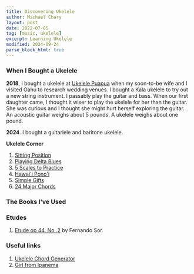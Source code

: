 ```yaml
---
title: Discovering Ukelele
author: Michael Chary
layout: post
date: 2022-07-05
tag: [music, ukelele]
excerpt: Learning Ukelele
modified: 2024-09-24
parse_block_html: true
---
```


### When I Bought a Ukelele

**2018**, I bought a ukelele at <a href="https://ukulelepuapua.com/">Ukelele Puapua</a> when my soon-to-be wife and I visited Oahu to research wedding venues. I bought a Kala ukelele to try out a new string instrument. I passably play the guitar and bass. When our first daughter came, I thought it wiser to play the ukelele for her than the guitar. She was curious and I thought she might hurt herself exploring the guitar. An acoustic guitar weighs about 5 pounds. A ukelele weighs about one pound.

**2024**. I bought a guitarlele and baritone ukelele.

**Ukelele Corner**

1. [Sitting Position](https://ukulelecorner.com/far1/)
1. [Playing Delta Blues](https://www.youtube.com/watch?v=q3II9UlRuQ0&t=123s&ab_channel=UkuleleCorner)
1. [5 Scales to Practice](https://www.youtube.com/watch?v=2Bg7c2YYIe4&ab_channel=UkuleleCorner)
1. [Hawai'i Pono'i](https://ukulelecorner.com/hawai%ca%bbi-pono%ca%bbi-for-high-g-ukulele/)
1. [Simple Gifts](https://www.youtube.com/watch?v=Sqg8zw1lDe4&ab_channel=UkuleleCorner)
1. [24 Major Chords](https://www.youtube.com/watch?v=BtfjTlKf9ew&ab_channel=UkuleleCornerhttps://www.youtube.com/watch?v=BtfjTlKf9ew&ab_channel=UkuleleCornerhttps://www.youtube.com/watch?v=BtfjTlKf9ew&ab_channel=UkuleleCorner)
### The Books I've Used

### Etudes

1. [Etude op 44. No .2](https://ukulelego.com/wp-content/uploads/2018/01/4.-Etude-op.44-No.2-Sor.pdf) by Fernando Sor.

### Useful links

1. [Ukelele Chord Generator](https://ukulelego.com/ukulele-chord-progressions/#f-a7-dm-f7-bb-bbm-f-c7)
1. [Girl from Ipanema](https://ukuleleorchestra.org/handouts/summer2018/GirlFromIpanemaUkulele.pdf)
